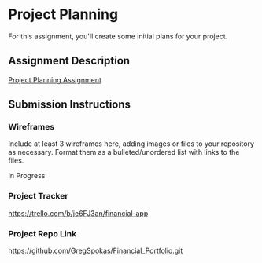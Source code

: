 # Project Planning
For this assignment, you'll create some initial plans for your project.

## Assignment Description
[Project Planning Assignment](https://education.launchcode.org/liftoff/modules/assignments/project-planning)

## Submission Instructions

### Wireframes

Include at least 3 wireframes here, adding images or files to your repository as necessary. Format them as a bulleted/unordered list with links to the files.

In Progress

### Project Tracker

https://trello.com/b/je6FJ3an/financial-app

### Project Repo Link

https://github.com/GregSpokas/Financial_Portfolio.git
